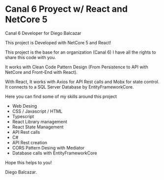 # Canal 6 Proyect w/ React and NetCore 5
Canal 6 Developer for Diego Balcazar

This project is Developed with NetCore 5 and React!

This project is the base for an organization (Canal 6) I have all the rights to share this code with you.

It works with Clean Code Pattern Design (From Persistence to API with NetCore and Front-End with React).

With React, It works with Axios for API Rest calls and Mobx for state control. It connects to a SQL Server Database by EntityFrameworkCore.

Here you can find some of my skills around this project

* Web Desing
* CSS / Javascript / HTML
* Typescript
* React Library management
* React State Management
* API Rest calls
* C#
* API Rest creation
* CORS Pattern Desing with Mediator
* Database calls with EntityFrameworkCore

Hope this helps to you!

Diego Balcazar.
